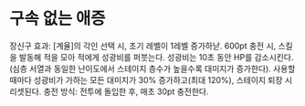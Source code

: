 # 구속 없는 애증

장신구 효과: [계율]의 각인 선택 시, 초기 레벨이 1레벨 증가하낟. 600pt 충전 시, 스킬을 발동해 적을 모아 적에게 성광비를 퍼붓는다. 성광비는 10초 동안 HP를 감소시킨다.(심층 서열과 동일한 난이도에서 스테이지 층수가 높을수록 대미지가 증가한다). 사용할 때마다 성광비가 가하는 모든 대미지가 30% 증가하고(최대 120%), 스테이지 퇴장 시 리셋된다.
충전 방식: 전투에 돌입한 후, 매초 30pt 충전한다.

